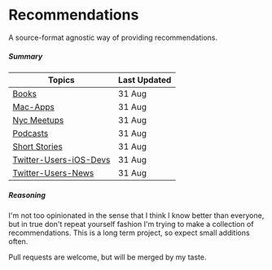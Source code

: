 Recommendations
===============

A source-format agnostic way of providing recommendations.

##### Summary

| Topics | Last Updated |
| -------|--------------|
|[Books](books.md)|31 Aug|
|[Mac-Apps](mac-apps.md)|31 Aug|
|[Nyc Meetups](nyc_meetups.md)|31 Aug|
|[Podcasts](podcasts.md)|31 Aug|
|[Short Stories](short_stories.md)|31 Aug|
|[Twitter-Users-iOS-Devs](twitter-users-ios-devs.md)|31 Aug|
|[Twitter-Users-News](twitter-users-news.md)|31 Aug|

##### Reasoning

I'm not too opinionated in the sense that I think I know better than everyone, but in true don't repeat yourself fashion I'm trying to make a collection of recommendations. This is a long term project, so expect small additions often.

Pull requests are welcome, but will be merged by my taste.
